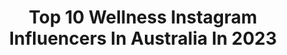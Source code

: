 ---
title: Top 10 Wellness Instagram Influencers In Australia In 2023
description: >-
  Find top wellness Instagram influencers in Australia in 2023. Most popular hashtags: #chocolate #athleticsaustralia #livemeditation.
platform: Instagram
hits: 85
text_top: Discover the top-rated Instagram accounts on inBeat.
text_bottom: Our platform aggregates 85 Instagram influencers like this in Australia for you to contact.
profiles:
  - username: "emilyskyefit"
    fullname: >-
      Emily Skye
    bio: >-
      Fitness ♡ Wellness ♡ Beauty @james_cosmetics Owner @womensbest partner 50% off my FIT APP 12m plan - tap here ⬇️
    location: "Australia"
    followers: 2723386
    engagement: 87
    commentsToLikes: 0.024309
    id: ck136fczj67xj0i19enbq3wrk
    verified: true
    hashtags: "#soblessed, #bodyappreciation, #parentlife, #langhamgala"
  - username: "austenharvey"
    fullname: >-
      A U S T E N  H A R V E Y
    bio: >-
      Style | Beauty | Wellness Aussie gal livin in, OC, CA🕊 Click the link to shop my bikini collab💕
    location: "Australia"
    followers: 10066
    engagement: 788
    commentsToLikes: 0.067388
    id: ck137b474anvo0i19e9c2jcnn
    verified: false
    hashtags: "#pacpartner, #glassons, #pacsunswim, #pacfamily"
  - username: "liv.pollock"
    fullname: >-
      LIV POLLOCK
    bio: >-
      @viviensmodelmgmt Ambassador @redcrossau Contact: Nicola@viviensmodels.com.au Coming soon: @own.wellness
    location: "Australia"
    followers: 75158
    engagement: 372
    commentsToLikes: 0.008998
    id: ck5zwebj05zaa0i14ols5m6l9
    verified: true
    hashtags: "#aafw"
  - username: "kirivasales"
    fullname: >-
      BAZAARMUMMA - KIRI VASALES
    bio: >-
      Fashion • Motherhood • Wellness 🇦🇺 Designer of @kiriakiswim Managed by jess@thetalentcollective.com.au
    location: "Australia"
    followers: 24729
    engagement: 137
    commentsToLikes: 0.086615
    id: ck0w6as7u7oh70i1900nu439n
    verified: false
    hashtags: "#wbw2021, #sleeptraining, #dailywellness, #laluna"
  - username: "alioetjen"
    fullname: >-
      ALI WELLNESS 👸🏼
    bio: >-
      🧝🏼‍♀️LOVE & LIGHT WARRIOR 🧘🏼‍♀️Meditation & Yoga Teacher 👩🏼‍💻Certified Life Coach 🙏🏽Wellness Retreats 🎥TV Personality 🥗@raisethebarfoods
    location: "Australia"
    followers: 227692
    engagement: 250
    commentsToLikes: 0.025267
    id: ck0twtjrfgo530i19t755qoqn
    verified: true
    hashtags: "#meditation, #onelove, #allconnected, #livemeditation"
  - username: "robbijan"
    fullname: >-
      ROBBI JAN
    bio: >-
      Aussie with a splash of Cali daily style • health & wellness 🍃 haley@underscoretalent.com ☇ YouTube saved by grace
    location: "Australia"
    followers: 209791
    engagement: 388
    commentsToLikes: 0.015147
    id: ck55ok6ju8iob0i11pngurjvz
    verified: false
    hashtags: "#ohpollypartner, #ohpolly, #beautyxitaly, #style"
  - username: "dani___stevens"
    fullname: >-
      Dani Stevens (nee Samuels)
    bio: >-
      Discus chucker | @ASICS 🌏 World Champion 💛 Commonwealth Champion 💚 Australia, sport, family, health and wellness 🌻 PE teacher in the making
    location: "Australia"
    followers: 5378
    engagement: 843
    commentsToLikes: 0.020688
    id: ck6uf03vju2bt0j71gsowmmwa
    verified: true
    hashtags: "#tokyotogether, #australianolympicteam, #australia, #imoveme"
  - username: "lalasplate"
    fullname: >-
      Lara De Bruyne
    bio: >-
      you are loved ✞ Healthy(ish) food, lifestyle + wellness 🍉🍓🍒🌸 Brisbane, Australia ♡ hello@lalasplate.com ☻
    location: "Australia"
    followers: 45930
    engagement: 864
    commentsToLikes: 0.026087
    id: ck15tte3pjswb0i19uj4bboe5
    verified: false
    hashtags: "#healthybreakfast, #nicecream, #fooddiary, #chocolate"
  - username: "eden.yoga"
    fullname: >-
      Eden Yoga
    bio: >-
      Everything is in Divine order. World wide retreats and workshops Wellness creator. Byron bay/ Australia 🇦🇺
    location: "Australia"
    followers: 21705
    engagement: 102
    commentsToLikes: 0.042077
    id: ck0ty59zglow60i19dqs7my13
    verified: false
    hashtags: ""
  - username: "cgmfit_"
    fullname: >-
      CAROLINE
    bio: >-
      lift, eat, rest 💪🏼 🧚🏼‍♀️ health + wellness + workouts 💫 NASM certified personal trainer 🧠 exercise science major ⇩ 8 WEEK GUIDE ⇩
    location: "Australia"
    followers: 55515
    engagement: 124
    commentsToLikes: 0.113118
    id: ck5hkb1xei3si0i11p71mdtv3
    verified: false
    hashtags: "#fitnessreels, #personaltrainer, #fitgirlcommunity, #balancedlifestyle"
---